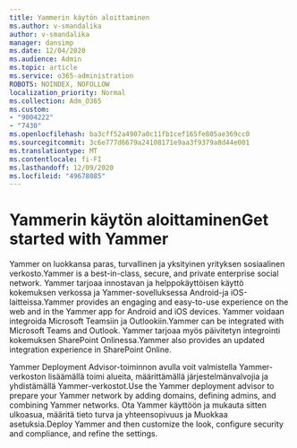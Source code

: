 ```yaml
---
title: Yammerin käytön aloittaminen
ms.author: v-smandalika
author: v-smandalika
manager: dansimp
ms.date: 12/04/2020
ms.audience: Admin
ms.topic: article
ms.service: o365-administration
ROBOTS: NOINDEX, NOFOLLOW
localization_priority: Normal
ms.collection: Adm_O365
ms.custom:
- "9004222"
- "7430"
ms.openlocfilehash: ba3cff52a4907a0c11fb1cef165fe805ae369cc0
ms.sourcegitcommit: 3c6e777d6679a24108171e9aa3f9379a8d44e001
ms.translationtype: MT
ms.contentlocale: fi-FI
ms.lasthandoff: 12/09/2020
ms.locfileid: "49678085"
---
```

# <a name="get-started-with-yammer"></a><span data-ttu-id="3ac0f-102">Yammerin käytön aloittaminen</span><span class="sxs-lookup"><span data-stu-id="3ac0f-102">Get started with Yammer</span></span>

<span data-ttu-id="3ac0f-103">Yammer on luokkansa paras, turvallinen ja yksityinen yrityksen sosiaalinen verkosto.</span><span class="sxs-lookup"><span data-stu-id="3ac0f-103">Yammer is a best-in-class, secure, and private enterprise social network.</span></span> <span data-ttu-id="3ac0f-104">Yammer tarjoaa innostavan ja helppokäyttöisen käyttö kokemuksen verkossa ja Yammer-sovelluksessa Android-ja iOS-laitteissa.</span><span class="sxs-lookup"><span data-stu-id="3ac0f-104">Yammer provides an engaging and easy-to-use experience on the web and in the Yammer app for Android and iOS devices.</span></span> <span data-ttu-id="3ac0f-105">Yammer voidaan integroida Microsoft Teamsiin ja Outlookiin.</span><span class="sxs-lookup"><span data-stu-id="3ac0f-105">Yammer can be integrated with Microsoft Teams and Outlook.</span></span> <span data-ttu-id="3ac0f-106">Yammer tarjoaa myös päivitetyn integrointi kokemuksen SharePoint Onlinessa.</span><span class="sxs-lookup"><span data-stu-id="3ac0f-106">Yammer also provides an updated integration experience in SharePoint Online.</span></span>

<span data-ttu-id="3ac0f-107">Yammer Deployment Advisor-toiminnon avulla voit valmistella Yammer-verkoston lisäämällä toimi alueita, määrittämällä järjestelmänvalvojia ja yhdistämällä Yammer-verkostot.</span><span class="sxs-lookup"><span data-stu-id="3ac0f-107">Use the Yammer deployment advisor to prepare your Yammer network by adding domains, defining admins, and combining Yammer networks.</span></span> <span data-ttu-id="3ac0f-108">Ota Yammer käyttöön ja mukauta sitten ulkoasua, määritä tieto turva ja yhteensopivuus ja Muokkaa asetuksia.</span><span class="sxs-lookup"><span data-stu-id="3ac0f-108">Deploy Yammer and then customize the look, configure security and compliance, and refine the settings.</span></span>